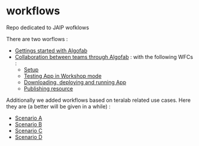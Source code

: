 # workflows
Repo dedicated to JAIP wofklows

There are two worflows : 
* [Gettings started with Algofab](./getting_started)
* [Collaboration between teams through Algofab](./collaboration) : with the following WFCs :
  * [Setup](./collaboration/setup)
  * [Testing App in Workshop mode](./collaboration/workshop)
  * [Downloading, deploying and running App](./collaboration/download)
  * [Publishing resource](./collaboration/publish)

Additionally we added workflows based on teralab related use cases. 
Here they are (a better will be given in a while) : 

* [Scenario A](./scenario_A)
* [Scenario B](./scenario_B)
* [Scenario C](./scenario_C)
* [Scenario D](./scenario_D)
